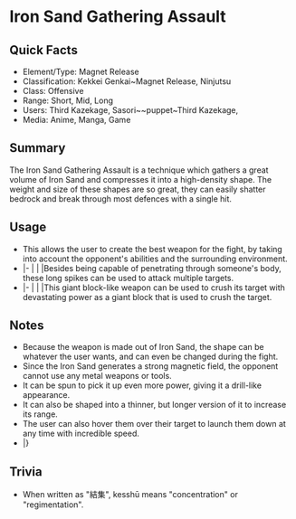 # Iron Sand Gathering Assault

## Quick Facts
- Element/Type: Magnet Release
- Classification: Kekkei Genkai~Magnet Release, Ninjutsu
- Class: Offensive
- Range: Short, Mid, Long
- Users: Third Kazekage, Sasori~~puppet~Third Kazekage,
- Media: Anime, Manga, Game

## Summary
The Iron Sand Gathering Assault is a technique which gathers a great volume of Iron Sand and compresses it into a high-density shape. The weight and size of these shapes are so great, they can easily shatter bedrock and break through most defences with a single hit.

## Usage
- This allows the user to create the best weapon for the fight, by taking into account the opponent's abilities and the surrounding environment.
- |-
|
|
|Besides being capable of penetrating through someone's body, these long spikes can be used to attack multiple targets.
- |-
|
|
|This giant block-like weapon can be used to crush its target with devastating power as a giant block that is used to crush the target.

## Notes
- Because the weapon is made out of Iron Sand, the shape can be whatever the user wants, and can even be changed during the fight.
- Since the Iron Sand generates a strong magnetic field, the opponent cannot use any metal weapons or tools.
- It can be spun to pick it up even more power, giving it a drill-like appearance.
- It can also be shaped into a thinner, but longer version of it to increase its range.
- The user can also hover them over their target to launch them down at any time with incredible speed.
- |}

## Trivia

* When written as "結集", kesshū means "concentration" or "regimentation".
